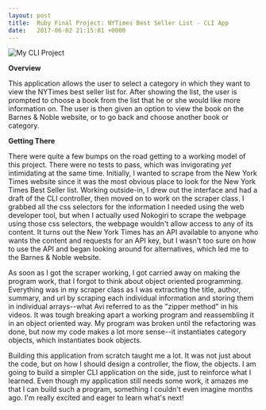 ```yaml
---
layout: post
title:  Ruby Final Project: NYTimes Best Seller List - CLI App
date:   2017-06-02 21:15:01 +0000
---
```


![My CLI Project](http://imgur.com/RAvnaUS.jpg)

**Overview** 

This application allows the user to select a category in which they want to view the NYTimes best seller list for. After showing the list, the user is prompted to choose a book from the list that he or she would like more information on. The user is then given an option to view the book on the Barnes & Noble website, or to go back and choose another book or category.



**Getting There**

There were quite a few bumps on the road getting to a working model of this project. There were no tests to pass, which was invigorating *yet* intimidating at the same time. Initially, I wanted to scrape from the New York Times website since it was the most obvious place to look for the New York Times Best Seller list. Working outside-in, I drew out the interface and had a draft of the CLI controller, then moved on to work on the scraper class. I grabbed all the css selectors for the information I needed using the web developer tool, but when I actually used Nokogiri to scrape the webpage using those css selectors, the webpage wouldn't allow access to any of its content. It turns out the New York Times has an API available to anyone who wants the content and requests for an API key, but I wasn't too sure on how to use the API and began looking around for alternatives, which led me to the Barnes & Noble website.

As soon as I got the scraper working, I got carried away on making the program work, that I forgot to think about object oriented programming. Everything was in my scraper class as I was extracting the title, author, summary, and url by scraping each individual information and storing them in individual arrays--what Avi referred to as the "zipper method" in his videos. It was tough breaking apart a working program and reassembling it in an object oriented way. My program was broken until the refactoring was done, but now my code makes a lot more sense--it instantiates category objects, which instantiates book objects.

Building this application from scratch taught me a lot. It was not just about the code, but on how I should design a controller, the flow, the objects. I am going to build a simpler CLI application on the side, just to reinforce what I learned. Even though my application still needs some work, it amazes me that I can build such a program, something I couldn't even imagine months ago. I'm really excited and eager to learn what's next!

